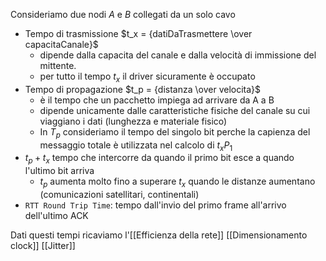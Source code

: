 Consideriamo due nodi $A$ e $B$ collegati da un solo cavo
- Tempo di trasmissione $t_x = {datiDaTrasmettere \over capacitaCanale}$  
	- dipende dalla capacita del canale e dalla velocità di immissione del mittente.
	- per tutto il tempo $t_x$ il driver sicuramente è occupato
- Tempo di propagazione $t_p = {distanza \over velocita}$ 
	- è il tempo che un pacchetto impiega ad arrivare da A a B
	- dipende unicamente dalle caratteristiche fisiche del canale su cui viaggiano i dati (lunghezza e materiale fisico)
	- In $T_p$ consideriamo il tempo del singolo bit perche la capienza del messaggio totale è utilizzata nel calcolo di $t_xP_1$
- $t_p+t_x$ tempo che intercorre da quando il primo bit esce a quando l'ultimo bit arriva
	- $t_p$ aumenta molto fino a superare $t_x$ quando le distanze aumentano (comunicazioni satellitari, continentali)
- `RTT Round Trip Time`: tempo dall'invio del primo frame all'arrivo dell'ultimo ACK

Dati questi tempi ricaviamo l'[[Efficienza della rete]]
[[Dimensionamento clock]]
[[Jitter]]